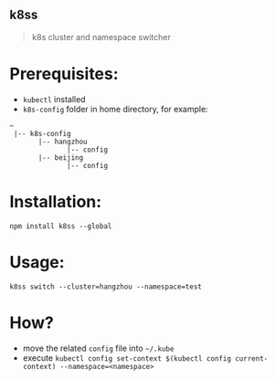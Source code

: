 ## k8ss

> k8s cluster and namespace switcher

# Prerequisites:

- `kubectl` installed
- `k8s-config` folder in home directory, for example:

```
~
 |-- k8s-config
       |-- hangzhou
              |-- config
       |-- beijing
              |-- config
```

# Installation:
```shell
npm install k8ss --global
```

# Usage:

```shell
k8ss switch --cluster=hangzhou --namespace=test
```

# How?
- move the related `config` file into `~/.kube`
- execute `kubectl config set-context $(kubectl config current-context) --namespace=<namespace>`
